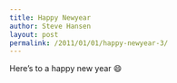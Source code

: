 ```yaml
---
title: Happy Newyear
author: Steve Hansen
layout: post
permalink: /2011/01/01/happy-newyear-3/
---
```

Here&#8217;s to a happy new year :smile: 